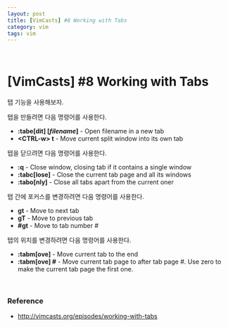 ```yaml
---
layout: post
title: [VimCasts] #8 Working with Tabs
category: vim
tags: vim
---
```


&nbsp;

# [VimCasts] #8 Working with Tabs

탭 기능을 사용해보자.

탭을 만들려면 다음 명령어를 사용한다.

- **:tabe[dit] \[*filename*]**  - Open filename in a new tab
- **\<CTRL-w> t** - Move current split window into its own tab

탭을 닫으려면 다음 명령어를 사용한다.&nbsp;

- **:q** - Close window, closing tab if it contains a single window
- **:tabc[lose]** - Close the current tab page and all its windows
- **:tabo[nly]** - Close all tabs apart from the current oner

탭 간에 포커스를 변경하려면 다음 명령어를 사용한다.

- **gt** - Move to next tab
- **gT** - Move to previous tab
- **\#gt** - Move to tab number #

탭의 위치를 변경하려면 다음 명령어를 사용한다.

- **:tabm[ove]** - Move current tab to the end
- **:tabm[ove] #** - Move current tab page to after tab page #. Use zero to make the current tab page the first one.

&nbsp;

### Reference

- http://vimcasts.org/episodes/working-with-tabs

